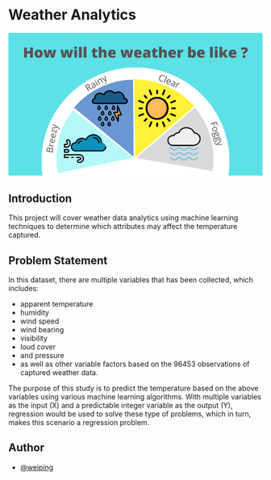 # Weather Analytics
![weather_analytics](weather_analytics_cover.png)

## Introduction
This project will cover weather data analytics using machine learning techniques to determine which attributes may affect the temperature captured.

## Problem Statement
In this dataset, there are multiple 
variables that has been collected, 
which includes: 
- apparent temperature
- humidity
- wind speed
- wind bearing
- visibility
- loud cover
- and pressure
- as well as other variable factors based on the 96453 observations of captured weather data.

The purpose of this study is to predict the temperature based on the above variables using various machine learning algorithms. With multiple variables as the input (X) and a predictable integer variable as the output (Y), regression would be used to solve these type of problems, which in turn, makes this scenario a regression problem.

## Author

- [@weiping](https://github.com/tanweiping)
